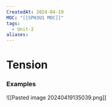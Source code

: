 ```yaml
---
CreatedAt: 2024-04-19
MOC: "[[SPH3U1 MOC]]"
tags:
  - Unit-2
aliases: 
---
```

# Tension
### Examples
![[Pasted image 20240419135039.png]]
